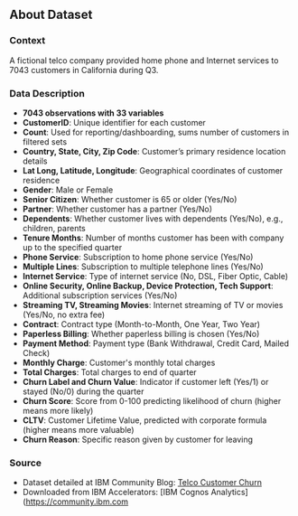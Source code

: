 ## About Dataset

### Context
A fictional telco company provided home phone and Internet services to 7043 customers in California during Q3.

### Data Description
- **7043 observations with 33 variables**
- **CustomerID**: Unique identifier for each customer
- **Count**: Used for reporting/dashboarding, sums number of customers in filtered sets
- **Country, State, City, Zip Code**: Customer’s primary residence location details
- **Lat Long, Latitude, Longitude**: Geographical coordinates of customer residence
- **Gender**: Male or Female
- **Senior Citizen**: Whether customer is 65 or older (Yes/No)
- **Partner**: Whether customer has a partner (Yes/No)
- **Dependents**: Whether customer lives with dependents (Yes/No), e.g., children, parents
- **Tenure Months**: Number of months customer has been with company up to the specified quarter
- **Phone Service**: Subscription to home phone service (Yes/No)
- **Multiple Lines**: Subscription to multiple telephone lines (Yes/No)
- **Internet Service**: Type of internet service (No, DSL, Fiber Optic, Cable)
- **Online Security, Online Backup, Device Protection, Tech Support**: Additional subscription services (Yes/No)
- **Streaming TV, Streaming Movies**: Internet streaming of TV or movies (Yes/No, no extra fee)
- **Contract**: Contract type (Month-to-Month, One Year, Two Year)
- **Paperless Billing**: Whether paperless billing is chosen (Yes/No)
- **Payment Method**: Payment type (Bank Withdrawal, Credit Card, Mailed Check)
- **Monthly Charge**: Customer's monthly total charges
- **Total Charges**: Total charges to end of quarter
- **Churn Label and Churn Value**: Indicator if customer left (Yes/1) or stayed (No/0) during the quarter
- **Churn Score**: Score from 0-100 predicting likelihood of churn (higher means more likely)
- **CLTV**: Customer Lifetime Value, predicted with corporate formula (higher means more valuable)
- **Churn Reason**: Specific reason given by customer for leaving

### Source
- Dataset detailed at IBM Community Blog: [Telco Customer Churn](https://community.ibm.com/community/user/businessanalytics/blogs/steven-macko/2019/07/11/telco-customer-churn-1113)
- Downloaded from IBM Accelerators: [IBM Cognos Analytics](https://community.ibm.com

